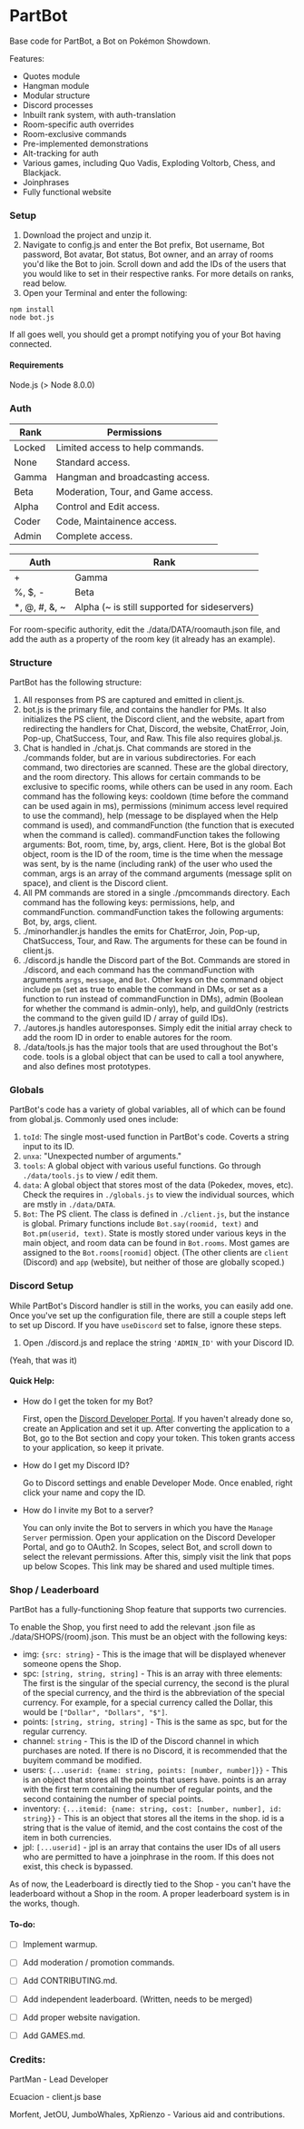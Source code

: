 # PartBot

Base code for PartBot, a Bot on Pokémon Showdown.

Features:
* Quotes module
* Hangman module
* Modular structure
* Discord processes
* Inbuilt rank system, with auth-translation
* Room-specific auth overrides
* Room-exclusive commands
* Pre-implemented demonstrations
* Alt-tracking for auth
* Various games, including Quo Vadis, Exploding Voltorb, Chess, and Blackjack.
* Joinphrases
* Fully functional website


### Setup

1. Download the project and unzip it.
1. Navigate to config.js and enter the Bot prefix, Bot username, Bot password, Bot avatar, Bot status, Bot owner, and an array of rooms you'd like the Bot to join. Scroll down and add the IDs of the users that you would like to set in their respective ranks. For more details on ranks, read below.
1. Open your Terminal and enter the following:
```
npm install
node bot.js
```


If all goes well, you should get a prompt notifying you of your Bot having connected.


#### Requirements
Node.js (> Node 8.0.0)



### Auth

Rank | Permissions
-----|------------
Locked | Limited access to help commands.
None | Standard access.
Gamma | Hangman and broadcasting access.
Beta | Moderation, Tour, and Game access.
Alpha | Control and Edit access.
Coder | Code, Maintainence access.
Admin | Complete access.


Auth | Rank
-----|-----
 \+ | Gamma
 \%, $, - | Beta
 \*, @, #, &, ~ | Alpha (~ is still supported for sideservers)


For room-specific authority, edit the ./data/DATA/roomauth.json file, and add the auth as a property of the room key (it already has an example).


### Structure
PartBot has the following structure:
1. All responses from PS are captured and emitted in client.js.
2. bot.js is the primary file, and contains the handler for PMs. It also initializes the PS client, the Discord client, and the website, apart from redirecting the handlers for Chat, Discord, the website, ChatError, Join, Pop-up, ChatSuccess, Tour, and Raw. This file also requires global.js.
3. Chat is handled in ./chat.js. Chat commands are stored in the ./commands folder, but are in various subdirectories. For each command, two directories are scanned. These are the global directory, and the room directory. This allows for certain commands to be exclusive to specific rooms, while others can be used in any room. Each command has the following keys: cooldown (time before the command can be used again in ms), permissions (minimum access level required to use the command), help (message to be displayed when the Help command is used), and commandFunction (the function that is executed when the command is called). commandFunction takes the following arguments: Bot, room, time, by, args, client. Here, Bot is the global Bot object, room is the ID of the room, time is the time when the message was sent, by is the name (including rank) of the user who used the comman, args is an array of the command arguments (message split on space), and client is the Discord client.
4. All PM commands are stored in a single ./pmcommands directory. Each command has the following keys: permissions, help, and commandFunction. commandFunction takes the following arguments: Bot, by, args, client.
5. ./minorhandler.js handles the emits for ChatError, Join, Pop-up, ChatSuccess, Tour, and Raw. The arguments for these can be found in client.js.
6. ./discord.js handle the Discord part of the Bot. Commands are stored in ./discord, and each command has the commandFunction with arguments `args`, `message`, and `Bot`. Other keys on the command object include `pm` (set as true to enable the command in DMs, or set as a function to run instead of commandFunction in DMs), admin (Boolean for whether the command is admin-only), help, and guildOnly (restricts the command to the given guild ID / array of guild IDs).
7. ./autores.js handles autoresponses. Simply edit the initial array check to add the room ID in order to enable autores for the room.
8. ./data/tools.js has the major tools that are used throughout the Bot's code. tools is a global object that can be used to call a tool anywhere, and also defines most prototypes.


### Globals
PartBot's code has a variety of global variables, all of which can be found from global.js. Commonly used ones include:
1. ``toId``: The single most-used function in PartBot's code. Coverts a string input to its ID.
1. ``unxa``: "Unexpected number of arguments."
1. ``tools``: A global object with various useful functions. Go through ``./data/tools.js`` to view / edit them.
1. ``data``: A global object that stores most of the data (Pokedex, moves, etc). Check the requires in ``./globals.js`` to view the individual sources, which are mstly in ``./data/DATA``.
1. ``Bot``: The PS client. The class is defined in ``./client.js``, but the instance is global. Primary functions include ``Bot.say(roomid, text)`` and ``Bot.pm(userid, text)``. State is mostly stored under various keys in the main object, and room data can be found in ``Bot.rooms``. Most games are assigned to the ``Bot.rooms[roomid]`` object. (The other clients are ``client`` (Discord) and ``app`` (website), but neither of those are globally scoped.)


### Discord Setup
While PartBot's Discord handler is still in the works, you can easily add one.
Once you've set up the configuration file, there are still a couple steps left to set up Discord. If you have ``useDiscord`` set to false, ignore these steps.
1. Open ./discord.js and replace the string ``'ADMIN_ID'`` with your Discord ID.

(Yeah, that was it)

#### Quick Help:
- How do I get the token for my Bot?

  First, open the [Discord Developer Portal](https://discord.com/developers). If you haven't already done so, create an Application and set it up. After converting the application to a Bot, go to the Bot section and copy your token. This token grants access to your application, so keep it private.

- How do I get my Discord ID?

  Go to Discord settings and enable Developer Mode. Once enabled, right click your name and copy the ID.

- How do I invite my Bot to a server?

  You can only invite the Bot to servers in which you have the ``Manage Server`` permission. Open your application on the Discord Developer Portal, and go to OAuth2. In Scopes, select Bot, and scroll down to select the relevant permissions. After this, simply visit the link that pops up below Scopes. This link may be shared and used multiple times.


### Shop / Leaderboard
PartBot has a fully-functioning Shop feature that supports two currencies.

To enable the Shop, you first need to add the relevant .json file as ./data/SHOPS/(room).json. This must be an object with the following keys:
 - img: ``{src: string}`` - This is the image that will be displayed whenever someone opens the Shop.
 - spc: ``[string, string, string]`` - This is an array with three elements: The first is the singular of the special currency, the second is the plural of the special currency, and the third is the abbreviation of the special currency. For example, for a special currency called the Dollar, this would be ``["Dollar", "Dollars", "$"]``.
 - points: ``[string, string, string]`` - This is the same as spc, but for the regular currency.
 - channel: ``string`` - This is the ID of the Discord channel in which purchases are noted. If there is no Discord, it is recommended that the buyitem command be modified.
 - users: ``{...userid: {name: string, points: [number, number]}}`` - This is an object that stores all the points that users have. points is an array with the first term containing the number of regular points, and the second containing the number of special points.
 - inventory: ``{...itemid: {name: string, cost: [number, number], id: string}}`` - This is an object that stores all the items in the shop. id is a string that is the value of itemid, and the cost contains the cost of the item in both currencies.
 - jpl: ``[...userid]`` - jpl is an array that contains the user IDs of all users who are permitted to have a joinphrase in the room. If this does not exist, this check is bypassed.

As of now, the Leaderboard is directly tied to the Shop - you can't have the leaderboard without a Shop in the room. A proper leaderboard system is in the works, though.
 
 
#### To-do:

 - [ ] Implement warmup.
 - [ ] Add moderation / promotion commands.
 - [ ] Add CONTRIBUTING.md.
 - [ ] Add independent leaderboard. (Written, needs to be merged)
 - [ ] Add proper website navigation.
 - [ ] Add GAMES.md.
 
 
 ### Credits:
 PartMan - Lead Developer
 
 Ecuacion - client.js base
 
 Morfent, JetOU, JumboWhales, XpRienzo - Various aid and contributions.
